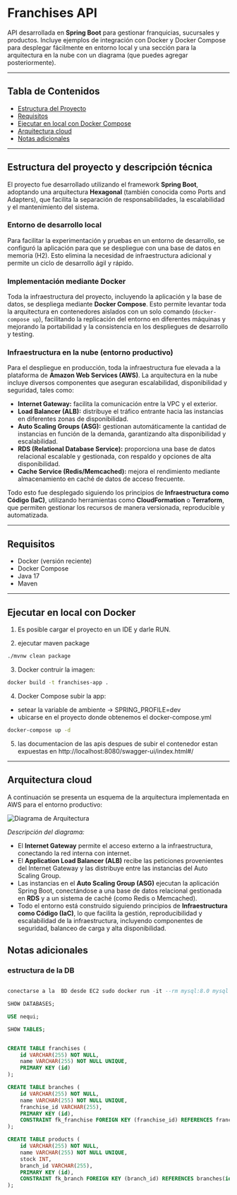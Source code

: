 # Franchises API

API desarrollada en **Spring Boot** para gestionar franquicias, sucursales y productos. Incluye ejemplos de integración con Docker y Docker Compose para desplegar fácilmente en entorno local y una sección para la arquitectura en la nube con un diagrama (que puedes agregar posteriormente).

---

## Tabla de Contenidos

- [Estructura del Proyecto](#estructura-del-proyecto)
- [Requisitos](#requisitos)
- [Ejecutar en local con Docker Compose](#ejecutar-en-local-con-docker)
- [Arquitectura cloud](#arquitectura-cloud)
- [Notas adicionales](#notas-adicionales)

---

## Estructura del proyecto y descripción técnica

El proyecto fue desarrollado utilizando el framework **Spring Boot**, adoptando una arquitectura **Hexagonal** (también conocida como Ports and Adapters), que facilita la separación de responsabilidades, la escalabilidad y el mantenimiento del sistema.

### Entorno de desarrollo local
Para facilitar la experimentación y pruebas en un entorno de desarrollo, se configuró la aplicación para que se despliegue con una base de datos en memoria (H2). Esto elimina la necesidad de infraestructura adicional y permite un ciclo de desarrollo ágil y rápido.

### Implementación mediante Docker
Toda la infraestructura del proyecto, incluyendo la aplicación y la base de datos, se despliega mediante **Docker Compose**. Esto permite levantar toda la arquitectura en contenedores aislados con un solo comando (`docker-compose up`), facilitando la replicación del entorno en diferentes máquinas y mejorando la portabilidad y la consistencia en los despliegues de desarrollo y testing.

### Infraestructura en la nube (entorno productivo)
Para el despliegue en producción, toda la infraestructura fue elevada a la plataforma de **Amazon Web Services (AWS)**. La arquitectura en la nube incluye diversos componentes que aseguran escalabilidad, disponibilidad y seguridad, tales como:

- **Internet Gateway:** facilita la comunicación entre la VPC y el exterior.
- **Load Balancer (ALB):** distribuye el tráfico entrante hacia las instancias en diferentes zonas de disponibilidad.
- **Auto Scaling Groups (ASG):** gestionan automáticamente la cantidad de instancias en función de la demanda, garantizando alta disponibilidad y escalabilidad.
- **RDS (Relational Database Service):** proporciona una base de datos relacional escalable y gestionada, con respaldo y opciones de alta disponibilidad.
- **Cache Service (Redis/Memcached):** mejora el rendimiento mediante almacenamiento en caché de datos de acceso frecuente.

Todo esto fue desplegado siguiendo los principios de **Infraestructura como Código (IaC)**, utilizando herramientas como **CloudFormation** o **Terraform**, que permiten gestionar los recursos de manera versionada, reproducible y automatizada.

---

## Requisitos

- Docker (versión reciente)
- Docker Compose
- Java 17 
- Maven

---

## Ejecutar en local con Docker

1. Es posible cargar el proyecto en un IDE y darle RUN.

2. ejecutar maven package

```bash
./mvnw clean package

```

3. Docker contruir la imagen:

```bash
docker build -t franchises-app .

```

4. Docker Compose subir la app:

- setear la variable de ambiente -> SPRING_PROFILE=dev
- ubicarse en el proyecto donde obtenemos el docker-compose.yml

```bash
docker-compose up -d

```

5. las documentacion de las apis despues de subir el contenedor estan expuestas en http://localhost:8080/swagger-ui/index.html#/ 

---

## Arquitectura cloud

A continuación se presenta un esquema de la arquitectura implementada en AWS para el entorno productivo:

![Diagrama de Arquitectura](ruta/a/tu/diagrama.png)

*Descripción del diagrama:*  
- El **Internet Gateway** permite el acceso externo a la infraestructura, conectando la red interna con internet.  
- El **Application Load Balancer (ALB)** recibe las peticiones provenientes del Internet Gateway y las distribuye entre las instancias del Auto Scaling Group.  
- Las instancias en el **Auto Scaling Group (ASG)** ejecutan la aplicación Spring Boot, conectándose a una base de datos relacional gestionada en **RDS** y a un sistema de caché (como Redis o Memcached).  
- Todo el entorno está construido siguiendo principios de **Infraestructura como Código (IaC)**, lo que facilita la gestión, reproducibilidad y escalabilidad de la infraestructura, incluyendo componentes de seguridad, balanceo de carga y alta disponibilidad.



## Notas adicionales

### estructura de la DB

```sql

conectarse a la  BD desde EC2 sudo docker run -it --rm mysql:8.0 mysql -h nequi-mysqldatabase-6euejcsde5zf.c7g04ay8o057.us-east-2.rds.amazonaws.com -P 3306 -u admin -p

SHOW DATABASES;

USE nequi;

SHOW TABLES;


CREATE TABLE franchises (
    id VARCHAR(255) NOT NULL,
    name VARCHAR(255) NOT NULL UNIQUE,
    PRIMARY KEY (id)
);

CREATE TABLE branches (
    id VARCHAR(255) NOT NULL,
    name VARCHAR(255) NOT NULL UNIQUE,
    franchise_id VARCHAR(255),
    PRIMARY KEY (id),
    CONSTRAINT fk_franchise FOREIGN KEY (franchise_id) REFERENCES franchises(id)
);

CREATE TABLE products (
    id VARCHAR(255) NOT NULL,
    name VARCHAR(255) NOT NULL UNIQUE,
    stock INT,
    branch_id VARCHAR(255),
    PRIMARY KEY (id),
    CONSTRAINT fk_branch FOREIGN KEY (branch_id) REFERENCES branches(id)
);
```